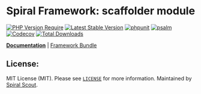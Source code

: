 # Spiral Framework: scaffolder module

[![PHP Version Require](https://poser.pugx.org/spiral/scaffolder/require/php)](https://packagist.org/packages/spiral/scaffolder)
[![Latest Stable Version](https://poser.pugx.org/spiral/scaffolder/v/stable)](https://packagist.org/packages/spiral/scaffolder)
[![phpunit](https://github.com/spiral/scaffolder/workflows/phpunit/badge.svg)](https://github.com/spiral/scaffolder/actions)
[![psalm](https://github.com/spiral/scaffolder/workflows/psalm/badge.svg)](https://github.com/spiral/scaffolder/actions)
[![Codecov](https://codecov.io/gh/spiral/scaffolder/branch/master/graph/badge.svg)](https://codecov.io/gh/spiral/scaffolder/)
[![Total Downloads](https://poser.pugx.org/spiral/scaffolder/downloads)](https://packagist.org/packages/spiral/scaffolder)

<b>[Documentation](https://spiral.dev/docs/basics-scaffolding)</b> | [Framework Bundle](https://github.com/spiral/framework)

## License:

MIT License (MIT). Please see [`LICENSE`](./LICENSE) for more information. Maintained by [Spiral Scout](https://spiralscout.com).
